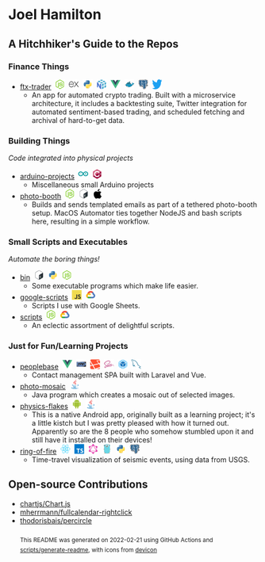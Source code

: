 # Joel Hamilton

## A Hitchhiker's Guide to the Repos
### Finance Things
- [ftx-trader](https://github.com/joelhamilton5/ftx-trader)&nbsp;&nbsp;<img src="icons/nodejs/nodejs-original.svg" alt="nodejs" width="20" height="20">&nbsp;&nbsp;<img src="icons/express/express-original.svg" alt="express" width="20" height="20">&nbsp;&nbsp;<img src="icons/python/python-original.svg" alt="python" width="20" height="20">&nbsp;&nbsp;<img src="icons/numpy/numpy-original.svg" alt="numpy" width="20" height="20">&nbsp;&nbsp;<img src="icons/vuejs/vuejs-original.svg" alt="vuejs" width="20" height="20">&nbsp;&nbsp;<img src="icons/docker/docker-original.svg" alt="docker" width="20" height="20">&nbsp;&nbsp;<img src="icons/postgresql/postgresql-original.svg" alt="postgresql" width="20" height="20">&nbsp;&nbsp;<img src="icons/twitter/twitter-original.svg" alt="twitter" width="20" height="20">
    - An app for automated crypto trading. Built with a microservice architecture, it includes a backtesting suite, Twitter integration for automated sentiment-based trading, and scheduled fetching and archival of hard-to-get data.
### Building Things
_Code integrated into physical projects_
- [arduino-projects](https://github.com/joelhamilton5/arduino-projects)&nbsp;&nbsp;<img src="icons/arduino/arduino-original.svg" alt="arduino" width="20" height="20">&nbsp;&nbsp;<img src="icons/cplusplus/cplusplus-original.svg" alt="cplusplus" width="20" height="20">
    - Miscellaneous small Arduino projects
- [photo-booth](https://github.com/joelhamilton5/photo-booth)&nbsp;&nbsp;<img src="icons/nodejs/nodejs-original.svg" alt="nodejs" width="20" height="20">&nbsp;&nbsp;<img src="icons/bash/bash-original.svg" alt="bash" width="20" height="20">&nbsp;&nbsp;<img src="icons/apple/apple-original.svg" alt="apple" width="20" height="20">
    - Builds and sends templated emails as part of a tethered photo-booth setup. MacOS Automator ties together NodeJS and bash scripts here, resulting in a simple workflow.
### Small Scripts and Executables
_Automate the boring things!_
- [bin](https://github.com/joelhamilton5/bin)&nbsp;&nbsp;<img src="icons/bash/bash-original.svg" alt="bash" width="20" height="20">&nbsp;&nbsp;<img src="icons/python/python-original.svg" alt="python" width="20" height="20">&nbsp;&nbsp;<img src="icons/nodejs/nodejs-original.svg" alt="nodejs" width="20" height="20">
    - Some executable programs which make life easier.
- [google-scripts](https://github.com/joelhamilton5/google-scripts)&nbsp;&nbsp;<img src="icons/javascript/javascript-original.svg" alt="javascript" width="20" height="20">&nbsp;&nbsp;<img src="icons/googlecloud/googlecloud-original.svg" alt="googlecloud" width="20" height="20">
    - Scripts I use with Google Sheets.
- [scripts](https://github.com/joelhamilton5/scripts)&nbsp;&nbsp;<img src="icons/nodejs/nodejs-original.svg" alt="nodejs" width="20" height="20">&nbsp;&nbsp;<img src="icons/googlecloud/googlecloud-original.svg" alt="googlecloud" width="20" height="20">
    - An eclectic assortment of delightful scripts.
### Just for Fun/Learning Projects
- [peoplebase](https://github.com/joelhamilton5/peoplebase)&nbsp;&nbsp;<img src="icons/vuejs/vuejs-original.svg" alt="vuejs" width="20" height="20">&nbsp;&nbsp;<img src="icons/php/php-original.svg" alt="php" width="20" height="20">&nbsp;&nbsp;<img src="icons/laravel/laravel-original.svg" alt="laravel" width="20" height="20">&nbsp;&nbsp;<img src="icons/sass/sass-original.svg" alt="sass" width="20" height="20">&nbsp;&nbsp;<img src="icons/webpack/webpack-original.svg" alt="webpack" width="20" height="20">&nbsp;&nbsp;<img src="icons/mysql/mysql-original.svg" alt="mysql" width="20" height="20">
    - Contact management SPA built with Laravel and Vue.
- [photo-mosaic](https://github.com/joelhamilton5/photo-mosaic)&nbsp;&nbsp;<img src="icons/java/java-original.svg" alt="java" width="20" height="20">
    - Java program which creates a mosaic out of selected images.
- [physics-flakes](https://github.com/joelhamilton5/physics-flakes)&nbsp;&nbsp;<img src="icons/android/android-original.svg" alt="android" width="20" height="20">&nbsp;&nbsp;<img src="icons/java/java-original.svg" alt="java" width="20" height="20">
    - This is a native Android app, originally built as a learning project; it's a little kistch but I was pretty pleased with how it turned out. Apparently so are the 8 people who somehow stumbled upon it and still have it installed on their devices!
- [ring-of-fire](https://github.com/joelhamilton5/ring-of-fire)&nbsp;&nbsp;<img src="icons/react/react-original.svg" alt="react" width="20" height="20">&nbsp;&nbsp;<img src="icons/typescript/typescript-original.svg" alt="typescript" width="20" height="20">&nbsp;&nbsp;<img src="icons/graphql/graphql-plain.svg" alt="graphql" width="20" height="20">&nbsp;&nbsp;<img src="icons/go/go-original.svg" alt="go" width="20" height="20">&nbsp;&nbsp;<img src="icons/python/python-original.svg" alt="python" width="20" height="20">&nbsp;&nbsp;<img src="icons/postgresql/postgresql-original.svg" alt="postgresql" width="20" height="20">
    - Time-travel visualization of seismic events, using data from USGS.
## Open-source Contributions
- [chartjs/Chart.js](https://github.com/chartjs/Chart.js)
- [mherrmann/fullcalendar-rightclick](https://github.com/mherrmann/fullcalendar-rightclick)
- [thodorisbais/percircle](https://github.com/thodorisbais/percircle)<br><br><sub>This README was generated on 2022-02-21 using GitHub Actions and [scripts/generate-readme](https://github.com/joelhamilton5/joelhamilton5/blob/master/scripts/generate-readme), with icons from [devicon](https://github.com/devicons/devicon/)</sub>